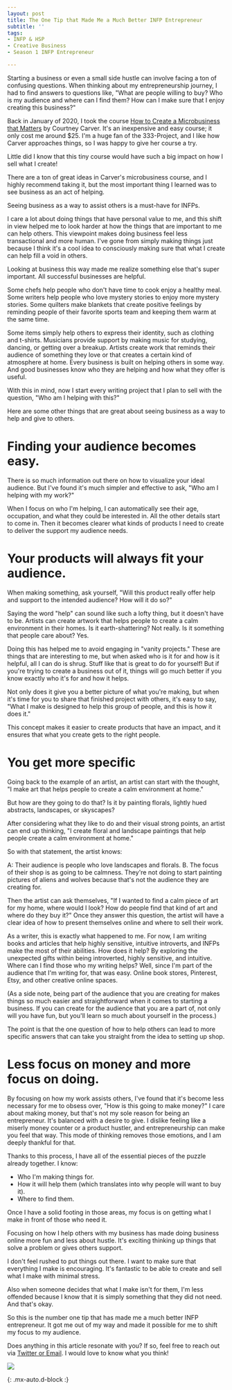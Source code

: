```yaml
---
layout: post
title: The One Tip that Made Me a Much Better INFP Entrepreneur
subtitle: ''
tags:
- INFP & HSP
- Creative Business
- Season 1 INFP Entrepreneur

---
```

Starting a business or even a small side hustle can involve facing a ton of confusing questions. When thinking about my entrepreneurship journey, I had to find answers to questions like,  "What are people willing to buy? Who is my audience and where can I find them? How can I make sure that I enjoy creating this business?"

Back in January of 2020, I took the course [How to Create a Microbusiness that Matters](https://bemorewithless.com/micro/) by Courtney Carver. It's an inexpensive and easy course; it only cost me around $25. I'm a huge fan of the 333-Project, and I like how Carver approaches things, so I was happy to give her course a try.

Little did I know that this tiny course would have such a big impact on how I sell what I create!

There are a ton of great ideas in Carver's microbusiness course, and I highly recommend taking it, but the most important thing I learned was to see business as an act of helping.

Seeing business as a way to assist others is a must-have for INFPs.

I care a lot about doing things that have personal value to me, and this shift in view helped me to look harder at how the things that are important to me can help others.  This viewpoint makes doing business feel less transactional and more human. I've gone from simply making things just because I think it's a cool idea to consciously making sure that what I create can help fill a void in others.

Looking at business this way made me realize something else that's super important. All successful businesses are helpful.

Some chefs help people who don't have time to cook enjoy a healthy meal. Some writers help people who love mystery stories to enjoy more mystery stories. Some quilters make blankets that create positive feelings by reminding people of their favorite sports team and keeping them warm at the same time.

Some items simply help others to express their identity, such as clothing and t-shirts. Musicians provide support by making music for studying, dancing, or getting over a breakup. Artists create work that reminds their audience of something they love or that creates a certain kind of atmosphere at home. Every business is built on helping others in some way. And good businesses know who they are helping and how what they offer is useful.

With this in mind, now I start every writing project that I plan to sell with the question, "Who am I helping with this?"

Here are some other things that are great about seeing business as a way to help and give to others.

# Finding your audience becomes easy.

There is so much information out there on how to visualize your ideal audience. But I've found it's much simpler and effective to ask, "Who am I helping with my work?"

When I focus on who I'm helping, I can automatically see their age, occupation, and what they could be interested in. All the other details start to come in. Then it becomes clearer what kinds of products I need to create to deliver the support my audience needs.

# Your products will always fit your audience.

When making something, ask yourself, "Will this product really offer help and support to the intended audience? How will it do so?"

Saying the word "help" can sound like such a lofty thing, but it doesn't have to be. Artists can create artwork that helps people to create a calm environment in their homes. Is it earth-shattering? Not really. Is it something that people care about? Yes.

Doing this has helped me to avoid engaging in "vanity projects." These are things that are interesting to me, but when asked who is it for and how is it helpful, all I can do is shrug. Stuff like that is great to do for yourself! But if you're trying to create a business out of it, things will go much better if you know exactly who it's for and how it helps.

Not only does it give you a better picture of what you're making, but when it's time for you to share that finished project with others, it's easy to say, "What I make is designed to help this group of people, and this is how it does it."

This concept makes it easier to create products that have an impact, and it ensures that what you create gets to the right people.

# You get more specific

Going back to the example of an artist, an artist can start with the thought, "I make art that helps people to create a calm environment at home."

But how are they going to do that? Is it by painting florals, lightly hued abstracts, landscapes, or skyscapes?

After considering what they like to do and their visual strong points, an artist can end up thinking, "I create floral and landscape paintings that help people create a calm environment at home."

So with that statement, the artist knows:

A: Their audience is people who love landscapes and florals.
B. The focus of their shop is as going to be calmness. They're not doing to start painting pictures of aliens and wolves because that's not the audience they are creating for.

Then the artist can ask themselves, "If I wanted to find a calm piece of art for my home, where would I look? How do people find that kind of art and where do they buy it?" Once they answer this question, the artist will have a clear idea of how to present themselves online and where to sell their work.

As a writer, this is exactly what happened to me. For now, I am writing books and articles that help highly sensitive, intuitive introverts, and INFPs make the most of their abilities. How does it help? By exploring the unexpected gifts within being introverted, highly sensitive, and intuitive. Where can I find those who my writing helps?  Well, since I'm part of the audience that I'm writing for, that was easy. Online book stores, Pinterest, Etsy, and other creative online spaces.

(As a side note, being part of the audience that you are creating for makes things so much easier and straightforward when it comes to starting a business. If you can create for the audience that you are a part of, not only will you have fun, but you'll learn so much about yourself in the process.)

The point is that the one question of how to help others can lead to more specific answers that can take you straight from the idea to setting up shop.

# Less focus on money and more focus on doing.

By focusing on how my work assists others, I've found that it's become less necessary for me to obsess over, "How is this going to make money?" I care about making money, but that's not my sole reason for being an entrepreneur. It's balanced with a desire to give. I dislike feeling like a miserly money counter or a product hustler, and entrepreneurship can make you feel that way. This mode of thinking removes those emotions, and I am deeply thankful for that.

Thanks to this process, I have all of the essential pieces of the puzzle already together. I know:

* Who I'm making things for.
* How it will help them (which translates into why people will want to buy it).
* Where to find them.

Once I have a solid footing in those areas, my focus is on getting what I make in front of those who need it.

Focusing on how I help others with my business has made doing business online more fun and less about hustle. It's exciting thinking up things that solve a problem or gives others support.

I don't feel rushed to put things out there. I want to make sure that everything I make is encouraging. It's fantastic to be able to create and sell what I make with minimal stress.

Also when someone decides that what I make isn't for them, I'm less offended because I know that it is simply something that they did not need. And that's okay.

So this is the number one tip that has made me a much better INFP entrepreneur. It got me out of my way and made it possible for me to shift my focus to my audience.

Does anything in this article resonate with you? If so, feel free to reach out via [Twitter or Email](https://arcadiapage.com/talk/). I would love to know what you think!

![](/uploads/the-one-tip-the-made-me-a-better-infp-entrepreneur.png)

{: .mx-auto.d-block :}
